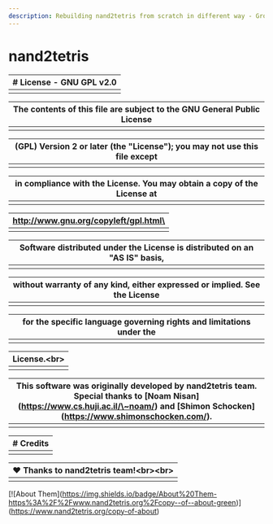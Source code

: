 ```yaml
---
description: Rebuilding nand2tetris from scratch in different way - Group Project
---
```


# nand2tetris

| # License - GNU GPL v2.0 |
| ------------------------ |
|                          |

| The contents of this file are subject to the GNU General Public License |
| ----------------------------------------------------------------------- |
|                                                                         |

| (GPL) Version 2 or later (the "License"); you may not use this file except |
| -------------------------------------------------------------------------- |
|                                                                            |

| in compliance with the License. You may obtain a copy of the License at |
| ----------------------------------------------------------------------- |
|                                                                         |

| http://www.gnu.org/copyleft/gpl.html\<br> |
| ----------------------------------------- |
|                                           |

| Software distributed under the License is distributed on an "AS IS" basis, |
| -------------------------------------------------------------------------- |
|                                                                            |

| without warranty of any kind, either expressed or implied. See the License |
| -------------------------------------------------------------------------- |
|                                                                            |

| for the specific language governing rights and limitations under the |
| -------------------------------------------------------------------- |
|                                                                      |

| License.\<br> |
| ------------- |
|               |

| This software was originally developed by nand2tetris team. Special thanks to \[Noam Nisan]\(https://www.cs.huji.ac.il/\~noam/) and \[Shimon Schocken]\(https://www.shimonschocken.com/). |
| ----------------------------------------------------------------------------------------------------------------------------------------------------------------------------------------- |
|                                                                                                                                                                                           |

| # Credits |
| --------- |
|           |

| ❤️ Thanks to nand2tetris team!\<br>\<br> |
| ---------------------------------------- |
|                                          |

\[!\[About Them]\(https://img.shields.io/badge/About%20Them-https%3A%2F%2Fwww.nand2tetris.org%2Fcopy--of--about-green)]\(https://www.nand2tetris.org/copy-of-about)

